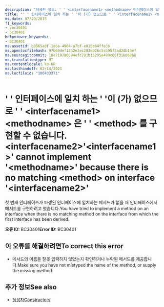 ```yaml
---
description: "자세한 정보: ' ' <interfacename1> <methodname> 인터페이스에 일치 하는 ' '이 (가) 없으므로 ' ' <method> 을 구현할 수 없습니다. <interfacename2>"
title: "' ' 인터페이스에 일치 하는 ' '이 (가) 없으므로 ' ' <interfacename1> <methodname> 은 ' ' <method> 를 구현할 수 없습니다. <interfacename2>"
ms.date: 07/20/2015
f1_keywords:
- vbc30401
- bc30401
helpviewer_keywords:
- BC30401
ms.assetid: b8565a0f-1a6a-4904-a7bf-e815e64ffa36
ms.openlocfilehash: 97b69def1342e3ec283eb26c5cb95f3ad2db10ef
ms.sourcegitcommit: 10e719780594efc781b15295e499c66f316068b8
ms.translationtype: MT
ms.contentlocale: ko-KR
ms.lasthandoff: 02/14/2021
ms.locfileid: "100433371"
---
```

# <a name="interfacename1-cannot-implement-methodname-because-there-is-no-matching-method-on-interface-interfacename2"></a><span data-ttu-id="4389b-103">' ' 인터페이스에 일치 하는 ' '이 (가) 없으므로 ' ' \<interfacename1> \<methodname> 은 ' ' \<method> 를 구현할 수 없습니다. \<interfacename2></span><span class="sxs-lookup"><span data-stu-id="4389b-103">'\<interfacename1>' cannot implement '\<methodname>' because there is no matching \<method> on interface '\<interfacename2>'</span></span>

<span data-ttu-id="4389b-104">첫 번째 인터페이스가 파생된 인터페이스에 일치하는 메서드가 없을 때 인터페이스에서 메서드를 구현하려고 했습니다.</span><span class="sxs-lookup"><span data-stu-id="4389b-104">You have tried to implement a method on an interface when there is no matching method on the interface from which the first interface has been derived.</span></span>  
  
 <span data-ttu-id="4389b-105">**오류 ID:** BC30401</span><span class="sxs-lookup"><span data-stu-id="4389b-105">**Error ID:** BC30401</span></span>  
  
## <a name="to-correct-this-error"></a><span data-ttu-id="4389b-106">이 오류를 해결하려면</span><span class="sxs-lookup"><span data-stu-id="4389b-106">To correct this error</span></span>  
  
- <span data-ttu-id="4389b-107">메서드의 이름을 잘못 입력하지 않았는지 확인하거나 누락된 메서드를 제공합니다.</span><span class="sxs-lookup"><span data-stu-id="4389b-107">Make sure you have not mistyped the name of the method, or supply the missing method.</span></span>  
  
## <a name="see-also"></a><span data-ttu-id="4389b-108">추가 정보</span><span class="sxs-lookup"><span data-stu-id="4389b-108">See also</span></span>

- [<span data-ttu-id="4389b-109">생성자</span><span class="sxs-lookup"><span data-stu-id="4389b-109">Constructors</span></span>](../programming-guide/concepts/object-oriented-programming.md#constructors)
